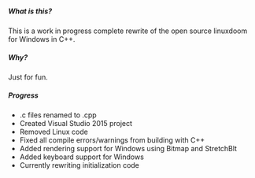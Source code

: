 ##### What is this?
This is a work in progress complete rewrite of the open source linuxdoom for Windows in C++. 

##### Why?
Just for fun.

##### Progress
* .c files renamed to .cpp
* Created Visual Studio 2015 project
* Removed Linux code
* Fixed all compile errors/warnings from building with C++
* Added rendering support for Windows using Bitmap and StretchBlt
* Added keyboard support for Windows
* Currently rewriting initialization code
